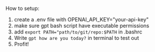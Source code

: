 How to setup:
1. create a .env file with OPENAI_API_KEY="your-api-key"
2. make sure gpt bash script have executable permissions
3. add ```export PATH="path/to/git/repo:$PATH``` in .bashrc
4. Write ```gpt how are you today?``` in terminal to test out
5. Profit!